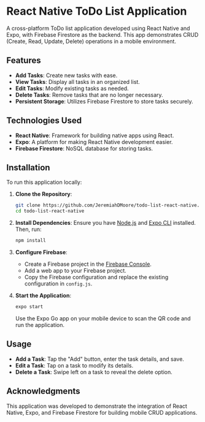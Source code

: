 # React Native ToDo List Application

A cross-platform ToDo list application developed using React Native and Expo, with Firebase Firestore as the backend. This app demonstrates CRUD (Create, Read, Update, Delete) operations in a mobile environment.

## Features

- **Add Tasks**: Create new tasks with ease.
- **View Tasks**: Display all tasks in an organized list.
- **Edit Tasks**: Modify existing tasks as needed.
- **Delete Tasks**: Remove tasks that are no longer necessary.
- **Persistent Storage**: Utilizes Firebase Firestore to store tasks securely.

## Technologies Used

- **React Native**: Framework for building native apps using React.
- **Expo**: A platform for making React Native development easier.
- **Firebase Firestore**: NoSQL database for storing tasks.

## Installation

To run this application locally:

1. **Clone the Repository**:
   ```bash
   git clone https://github.com/JeremiahDMoore/todo-list-react-native.git
   cd todo-list-react-native
   ```

2. **Install Dependencies**:
   Ensure you have [Node.js](https://nodejs.org/) and [Expo CLI](https://docs.expo.dev/get-started/installation/) installed. Then, run:
   ```bash
   npm install
   ```

3. **Configure Firebase**:
   - Create a Firebase project in the [Firebase Console](https://console.firebase.google.com/).
   - Add a web app to your Firebase project.
   - Copy the Firebase configuration and replace the existing configuration in `config.js`.

4. **Start the Application**:
   ```bash
   expo start
   ```
   Use the Expo Go app on your mobile device to scan the QR code and run the application.

## Usage

- **Add a Task**: Tap the "Add" button, enter the task details, and save.
- **Edit a Task**: Tap on a task to modify its details.
- **Delete a Task**: Swipe left on a task to reveal the delete option.

## Acknowledgments

This application was developed to demonstrate the integration of React Native, Expo, and Firebase Firestore for building mobile CRUD applications.

